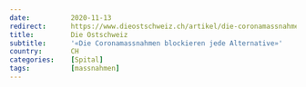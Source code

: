 ```yaml
---
date:          2020-11-13
redirect:      https://www.dieostschweiz.ch/artikel/die-coronamassnahmen-blockieren-jede-alternative-Kvr7XNo
title:         Die Ostschweiz
subtitle:      '«Die Coronamassnahmen blockieren jede Alternative»'
country:       CH
categories:    [Spital]
tags:          [massnahmen]
---
```

